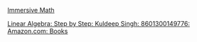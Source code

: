 [Immersive Math](http://immersivemath.com/ila/index.html#)

[Linear Algebra: Step by Step: Kuldeep Singh: 8601300149776: Amazon.com: Books](https://www.amazon.com/Linear-Algebra-Step-Kuldeep-Singh/dp/0199654441/ref=sr_1_7)
